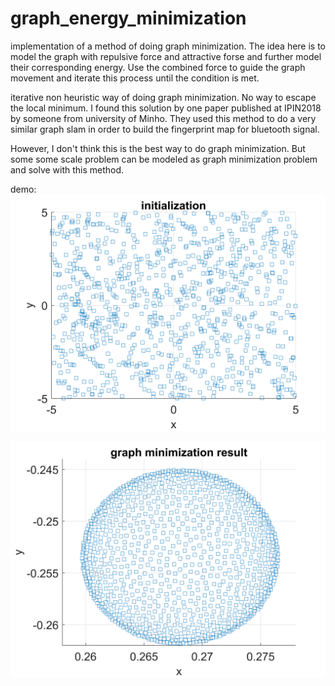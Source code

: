 # graph_energy_minimization

implementation of a method of doing graph minimization.
The idea here is to model the graph with repulsive force and attractive forse and further model their corresponding energy.
Use the combined force to guide the graph movement and iterate this process until the condition is met.

iterative non heuristic way of doing graph minimization. No way to escape the local minimum.
I found this solution by one paper published at IPIN2018 by someone from university of Minho. They used this method to do a very 
similar graph slam in order to build the fingerprint map for bluetooth signal.

However, I don't think this is the best way to do graph minimization.
But some some scale problem can be modeled as graph minimization problem and solve with this method.

demo:
![](init.png)

![](opt.png)
